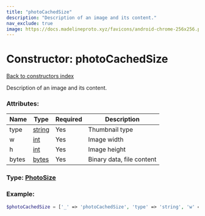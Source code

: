 ```yaml
---
title: "photoCachedSize"
description: "Description of an image and its content."
nav_exclude: true
image: https://docs.madelineproto.xyz/favicons/android-chrome-256x256.png
---
```

# Constructor: photoCachedSize  
[Back to constructors index](/API_docs/constructors/index.md)



Description of an image and its content.

### Attributes:

| Name     |    Type       | Required | Description |
|----------|---------------|----------|-------------|
|type|[string](/API_docs/types/string.md) | Yes|Thumbnail type|
|w|[int](/API_docs/types/int.md) | Yes|Image width|
|h|[int](/API_docs/types/int.md) | Yes|Image height|
|bytes|[bytes](/API_docs/types/bytes.md) | Yes|Binary data, file content|



### Type: [PhotoSize](/API_docs/types/PhotoSize.md)


### Example:

```php
$photoCachedSize = ['_' => 'photoCachedSize', 'type' => 'string', 'w' => int, 'h' => int, 'bytes' => 'bytes'];
```  
